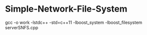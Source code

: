 # Simple-Network-File-System
gcc -o work  -lstdc++ -std=c++11 -lboost_system -lboost_filesystem  serverSNFS.cpp 
